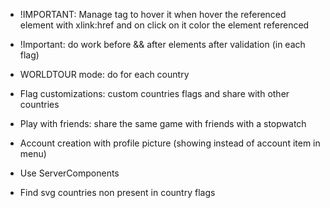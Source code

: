 - !IMPORTANT: Manage <use> tag to hover it when hover the referenced element with xlink:href and on click on it color the element referenced
- !Important: do work before && after elements after validation (in each flag)

- WORLDTOUR mode: do for each country
- Flag customizations: custom countries flags and share with other countries
- Play with friends: share the same game with friends with a stopwatch
- Account creation with profile picture (showing instead of account item in menu)
- Use ServerComponents
- Find svg countries non present in country flags
